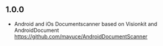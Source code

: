 ## 1.0.0

* Android and iOs Documentscanner based on Visionkit and AndroidDocument https://github.com/mayuce/AndroidDocumentScanner
